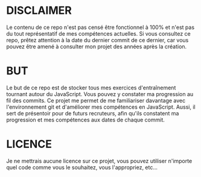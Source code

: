 # DISCLAIMER

Le contenu de ce repo n'est pas censé être fonctionnel à 100% et n'est pas du tout représentatif de mes compétences actuelles. Si vous consultez ce repo, prêtez attention à la date du dernier commit de ce dernier, car vous pouvez être amené à consulter mon projet des années après la création.


# BUT

Le but de ce repo est de stocker tous mes exercices d'entraînement tournant autour du JavaScript.
Vous pouvez y constater ma progression au fil des commits. Ce projet me permet de me familiariser davantage avec l'environnement git et d'améliorer mes compétences en JavaScript.
Aussi, il sert de présentoir pour de futurs recruteurs, afin qu'ils constatent ma progression et mes compétences aux dates de chaque commit.


# LICENCE

Je ne mettrais aucune licence sur ce projet, vous pouvez utiliser n'importe quel code comme vous le souhaitez, vous l'appropriez, etc...
